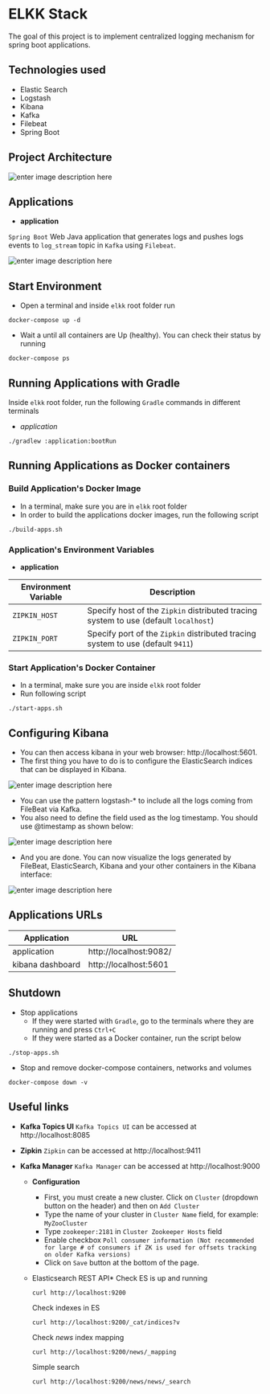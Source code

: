 
# ELKK Stack

The goal of this project is to implement centralized logging mechanism for spring boot applications.

## Technologies used

* Elastic Search
* Logstash
* Kibana
* Kafka
* Filebeat
* Spring Boot

## Project Architecture

![enter image description here](https://raw.githubusercontent.com/AbhiJD9602/elkk/master/images/full_eco_system.png)

## Applications

* **application**

`Spring Boot` Web Java application that generates logs and pushes logs events to `log_stream` topic in `Kafka` using `Filebeat`.

![enter image description here](https://raw.githubusercontent.com/AbhiJD9602/elkk/master/images/diagram.png)

## Start Environment

* Open a terminal and inside `elkk` root folder run
```
docker-compose up -d
```
* Wait a until all containers are Up (healthy). You can check their status by running
```
docker-compose ps
```

## Running Applications with Gradle

Inside `elkk` root folder, run the following `Gradle` commands in different terminals

* *application*
```
./gradlew :application:bootRun
```
## Running Applications as Docker containers

### Build Application's Docker Image

* In a terminal, make sure you are in `elkk` root folder
* In order to build the applications docker images, run the following script
```
./build-apps.sh
```

### Application's Environment Variables

* **application**

|Environment Variable|Description|
|--|--|
|`ZIPKIN_HOST`|Specify host of the `Zipkin` distributed tracing system to use (default `localhost`)|
|`ZIPKIN_PORT`|Specify port of the `Zipkin` distributed tracing system to use (default `9411`)|


### Start Application's Docker Container

* In a terminal, make sure you are inside `elkk` root folder
* Run following script

```
./start-apps.sh
```

## Configuring Kibana

* You can then access kibana in your web browser: http://localhost:5601.
* The first thing you have to do is to configure the ElasticSearch indices that can be displayed in Kibana.

![enter image description here](https://raw.githubusercontent.com/AbhiJD9602/elkk/master/images/kibana_One.png)

* You can use the pattern logstash-* to include all the logs coming from FileBeat via Kafka.
* You also need to define the field used as the log timestamp. You should use @timestamp as shown below:

![enter image description here](https://raw.githubusercontent.com/AbhiJD9602/elkk/master/images/kibana_Two.png)

* And you are done. You can now visualize the logs generated by FileBeat, ElasticSearch, Kibana and your other containers in the Kibana interface:

![enter image description here](https://raw.githubusercontent.com/AbhiJD9602/elkk/master/images/kibana_Three.png)


## Applications URLs

|Application|URL|
|--|--|
|application|http://localhost:9082/
|kibana dashboard|http://localhost:5601

## Shutdown

* Stop applications
	* If they were started with `Gradle`, go to the terminals where they are running and press `Ctrl+C`
	* If they were started as a Docker container, run the script below

```
./stop-apps.sh
```

* Stop and remove docker-compose containers, networks and volumes

```
docker-compose down -v
```

## Useful links

* **Kafka Topics UI**
`Kafka Topics UI` can be accessed at http://localhost:8085

* **Zipkin**
`Zipkin` can be accessed at http://localhost:9411

* **Kafka Manager**
`Kafka Manager` can be accessed at http://localhost:9000
	* **Configuration**
		* First, you must create a new cluster. Click on `Cluster` (dropdown button on the header) and then on `Add Cluster`
		* Type the name of your cluster in `Cluster Name` field, for example: `MyZooCluster`
		* Type `zookeeper:2181` in `Cluster Zookeeper Hosts` field
		* Enable checkbox `Poll consumer information (Not recommended for large # of consumers if ZK is used for offsets tracking on older Kafka versions)`
		* Click on `Save` button at the bottom of the page.

	* Elasticsearch REST API*
		Check ES is up and running

		```
		curl http://localhost:9200
	  ```

		Check indexes in ES
		```
		curl http://localhost:9200/_cat/indices?v
		```

		Check _news_ index mapping
		```
		curl http://localhost:9200/news/_mapping
		```

		Simple search
		```
		curl http://localhost:9200/news/news/_search
		```
